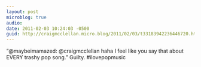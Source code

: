 ```yaml
---
layout: post
microblog: true
audio: 
date: 2011-02-03 10:24:03 -0500
guid: http://craigmcclellan.micro.blog/2011/02/03/t33183942236446720.html
---
```

“@maybeimamazed: @craigmcclellan haha I feel like you say that about EVERY trashy pop song.” Guilty. #ilovepopmusic
